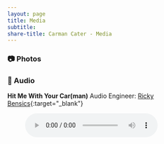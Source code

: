 ```yaml
---
layout: page
title: Media
subtitle: 
share-title: Carman Cater - Media
---
```


### :camera: Photos

### :microphone: Audio
**Hit Me With Your Car(man)**
Audio Engineer: [Ricky Bensics](https://www.linkedin.com/in/rickybensics/){:target="_blank"}
<figure>
  <audio controls src="/assets/audio/hit me with your carman.mp3"></audio>
</figure>